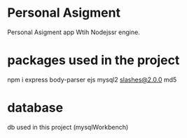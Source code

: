 # Personal Asigment
Personal Asigment app Wtih Nodejssr engine.


# packages used in the project
npm i express body-parser 
ejs
mysql2
slashes@2.0.0
md5

# database 
db used in this project (mysqlWorkbench)
